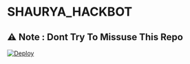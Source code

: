 # SHAURYA_HACKBOT
## ⚠️ Note : Dont Try To Missuse This Repo

[![Deploy](https://www.herokucdn.com/deploy/button.svg)](https://heroku.com/deploy?template=)

